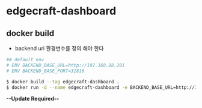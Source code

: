 # edgecraft-dashboard


## docker build

- backend uri 환경변수를 정의 해야 한다

```sh
## default env
# ENV BACKEND_BASE_URL=http://192.168.88.201
# ENV BACKEND_BASE_PORT=31810

$ docker build --tag edgecraft-dashboard .
$ docker run -d --name edgecraft-dashboard -e BACKEND_BASE_URL=http://192.168.88.201 -e BACKEND_BASE_PORT=31810  -p 3000:3000 edgecraft-dashboard
```

**--Update Required--**




